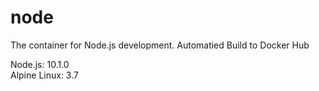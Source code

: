 # node

The container for Node.js development. Automatied Build to Docker Hub

Node.js: 10.1.0  
Alpine Linux: 3.7
